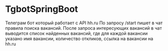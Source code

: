 # TgbotSpringBoot
Телеграм бот который работает с API hh.ru
По запросу /start пишет в чат правила поиска вакансий. После запроса интересующих вакансий в чат выводится список найденных вакансий, где для каждой вакансии указано имя вакансии, количество откликов, ссылка на вакансии на hh.ru
